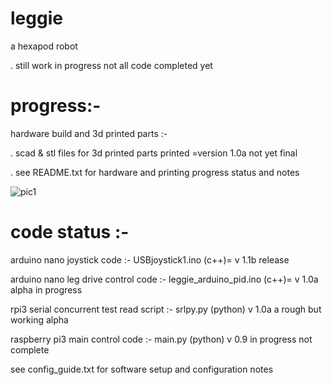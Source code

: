 # leggie

a hexapod robot

.    still work in progress not all code completed yet 

# progress:-

hardware build and 3d printed parts :-

.    scad & stl files for 3d printed parts printed =version 1.0a not yet final

.    see README.txt for hardware and printing progress status and notes

![pic1](https://lh3.googleusercontent.com/-5JN2nPmkK0I/WoS32gn13_I/AAAAAAAABls/yhc50X_s0GkQThyo7ScWCl8HOlUzFeV-QCL0BGAs/w530-d-h298-n-rw/20180210_155444.jpeg)

# code status :-

arduino nano  joystick code :-             USBjoystick1.ino       (c++)= v 1.1b  release

arduino nano  leg drive control code :-    leggie_arduino_pid.ino (c++)= v 1.0a  alpha in progress

rpi3 serial concurrent test read script :- srlpy.py (python) v 1.0a  a rough but working alpha

raspberry pi3  main control code  :-      main.py (python) v 0.9 in progress not complete

see config_guide.txt for software setup and configuration notes
